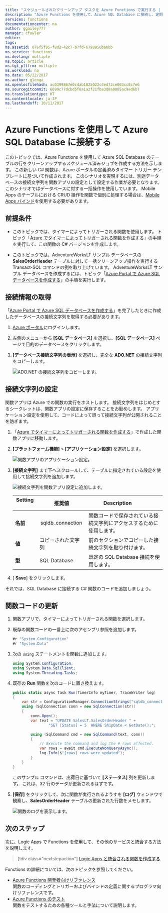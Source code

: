 ```yaml
---
title: "スケジュールされたクリーンアップ タスクを Azure Functions で実行する | Microsoft Docs"
description: "Azure Functions を使用して、Azure SQL Database に接続し、定期的に行をクリーンアップするタスクをスケジュールします。"
services: functions
documentationcenter: na
author: ggailey777
manager: cfowler
editor: 
tags: 
ms.assetid: 076f5f95-f8d2-42c7-b7fd-6798856ba0bb
ms.service: functions
ms.devlang: multiple
ms.topic: article
ms.tgt_pltfrm: multiple
ms.workload: na
ms.date: 05/22/2017
ms.author: glenga
ms.openlocfilehash: ac0399867e0cdab1825022c4ed73ce003cc8c7e6
ms.sourcegitcommit: 6699c77dcbd5f8a1a2f21fba3d0a0005ac9ed6b7
ms.translationtype: HT
ms.contentlocale: ja-JP
ms.lasthandoff: 10/11/2017
---
```

# <a name="use-azure-functions-to-connect-to-an-azure-sql-database"></a>Azure Functions を使用して Azure SQL Database に接続する
このトピックでは、Azure Functions を使用して Azure SQL Database のテーブルの行をクリーンアップするスケジュール済みジョブを作成する方法を示します。 この新しい C# 関数は、Azure ポータルの定義済みタイマー トリガー テンプレートに基づいて作成されます。 このシナリオを実現するには、別途データベースの接続文字列を関数アプリの設定として設定する作業が必要となります。 このシナリオではデータベースに対する一括操作を使用しています。 Mobile Apps のテーブルにおける CRUD 操作を関数で個別に処理する場合は、[Mobile Apps バインド](functions-bindings-mobile-apps.md)を使用する必要があります。

## <a name="prerequisites"></a>前提条件

+ このトピックでは、タイマーによってトリガーされる関数を使用します。 トピック「[Azure でタイマーによってトリガーされる関数を作成する](functions-create-scheduled-function.md)」の手順を実行して、この関数の C# バージョンを作成します。   

+ このトピックでは、AdventureWorksLT サンプル データベースの **SalesOrderHeader** テーブルに対して一括クリーンアップ操作を実行する Transact-SQL コマンドの例を取り上げています。 AdventureWorksLT サンプル データベースを作成するには、トピック「[Azure Portal で Azure SQL データベースを作成する](../sql-database/sql-database-get-started-portal.md)」の手順を実行します。 

## <a name="get-connection-information"></a>接続情報の取得

「[Azure Portal で Azure SQL データベースを作成する](../sql-database/sql-database-get-started-portal.md)」を完了したときに作成したデータベースの接続文字列を取得する必要があります。

1. [Azure ポータル](https://portal.azure.com/)にログインします。
 
3. 左側のメニューから **[SQL データベース]** を選択し、**[SQL データベース]** ページで目的のデータベースをクリックします。

4. **[データベース接続文字列の表示]** を選択し、完全な **ADO.NET** の接続文字列をコピーします。

    ![ADO.NET の接続文字列をコピーします。](./media/functions-scenario-database-table-cleanup/adonet-connection-string.png)

## <a name="set-the-connection-string"></a>接続文字列の設定 

関数アプリは Azure での関数の実行をホストします。 接続文字列をはじめとするシークレットは、関数アプリの設定に保存することをお勧めします。 アプリケーション設定を使用して、コードによって誤って接続文字列が公開されることを防ぎます。 

1. 「[Azure でタイマーによってトリガーされる関数を作成する](functions-create-scheduled-function.md)」で作成した関数アプリに移動します。

2. **[プラットフォーム機能]** > **[アプリケーション設定]** を選択します。
   
    ![関数アプリのアプリケーション設定。](./media/functions-scenario-database-table-cleanup/functions-app-service-settings.png)

2. **[接続文字列]** まで下へスクロールして、テーブルに指定されている設定を使用して接続文字列を追加します。
   
    ![接続文字列を関数アプリ設定に追加します。](./media/functions-scenario-database-table-cleanup/functions-app-service-settings-connection-strings.png)

    | Setting       | 推奨値 | Description             | 
    | ------------ | ------------------ | --------------------- | 
    | **名前**  |  sqldb_connection  | 関数コードで保存されている接続文字列にアクセスするために使用します。    |
    | **値** | コピーされた文字列  | 前のセクションでコピーした接続文字列を貼り付けます。 |
    | **型** | SQL Database | 既定の SQL Database 接続を使用します。 |   

3. [ **Save**] をクリックします。

それでは、SQL Database に接続する C# 関数のコードを追加しましょう。

## <a name="update-your-function-code"></a>関数コードの更新

1. 関数アプリで、タイマーによってトリガーされる関数を選択します。
 
3. 既存の関数コードの一番上に次のアセンブリ参照を追加します。

    ```cs
    #r "System.Configuration"
    #r "System.Data"
    ```

3. 次の `using` ステートメントを関数に追加します。
    ```cs
    using System.Configuration;
    using System.Data.SqlClient;
    using System.Threading.Tasks;
    ```

4. 既存の **Run** 関数を次のコードに置き換えます。
    ```cs
    public static async Task Run(TimerInfo myTimer, TraceWriter log)
    {
        var str = ConfigurationManager.ConnectionStrings["sqldb_connection"].ConnectionString;
        using (SqlConnection conn = new SqlConnection(str))
        {
            conn.Open();
            var text = "UPDATE SalesLT.SalesOrderHeader " + 
                    "SET [Status] = 5  WHERE ShipDate < GetDate();";

            using (SqlCommand cmd = new SqlCommand(text, conn))
            {
                // Execute the command and log the # rows affected.
                var rows = await cmd.ExecuteNonQueryAsync();
                log.Info($"{rows} rows were updated");
            }
        }
    }
    ```

    このサンプル コマンドは、出荷日に基づいて **[ステータス]** 列を更新します。 これは、32 行のデータが更新されるはずです。

5. **[保存]** をクリックして、次に関数が実行されるようすを **[ログ]** ウィンドウで観察し、**SalesOrderHeader** テーブルの更新された行数をメモします。

    ![関数のログを表示します。](./media/functions-scenario-database-table-cleanup/functions-logs.png)

## <a name="next-steps"></a>次のステップ

次に、Logic Apps で Functions を使用して、その他のサービスと統合する方法を説明します。

> [!div class="nextstepaction"] 
> [Logic Apps と統合される関数を作成する](functions-twitter-email.md)

Functions の詳細については、次のトピックを参照してください。

* [Azure Functions 開発者向けリファレンス](functions-reference.md)  
  関数のコーディングとトリガーおよびバインドの定義に関するプログラマ向けリファレンスです。
* [Azure Functions のテスト](functions-test-a-function.md)  
  関数をテストするための各種ツールと手法について説明します。  
